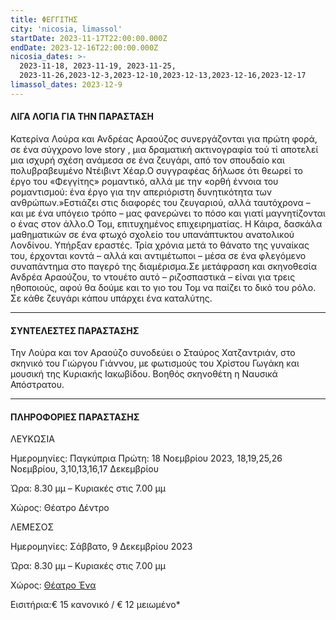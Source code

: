 ```yaml
---
title: ΦΕΓΓΙΤΗΣ
city: 'nicosia, limassol'
startDate: 2023-11-17T22:00:00.000Z
endDate: 2023-12-16T22:00:00.000Z
nicosia_dates: >-
  2023-11-18, 2023-11-19, 2023-11-25,
  2023-11-26,2023-12-3,2023-12-10,2023-12-13,2023-12-16,2023-12-17
limassol_dates: 2023-12-9
---
```


#### ΛΙΓΑ ΛΟΓΙΑ ΓΙΑ ΤΗΝ ΠΑΡΑΣΤΑΣΗ

Κατερίνα Λούρα και Ανδρέας Αραούζος συνεργάζονται για πρώτη φορά, σε ένα σύγχρονο love story , μια δραματική ακτινογραφία τού τί αποτελεί μια ισχυρή σχέση ανάμεσα σε ένα ζευγάρι, από τον σπουδαίο και πολυβραβευμένο Ντέιβιντ Χέαρ.Ο συγγραφέας δήλωσε ότι θεωρεί το έργο του «Φεγγίτης» ρομαντικό, αλλά με την «ορθή έννοια του ρομαντισμού: ένα έργο για την απεριόριστη δυνητικότητα των ανθρώπων.»Εστιάζει στις διαφορές του ζευγαριού, αλλά ταυτόχρονα – και με ένα υπόγειο τρόπο – μας φανερώνει το πόσο και γιατί μαγνητίζονται ο ένας στον άλλο.Ο Τομ, επιτυχημένος επιχειρηματίας. Η Κάιρα, δασκάλα μαθηματικών σε ένα φτωχό σχολείο του υπανάπτυκτου ανατολικού Λονδίνου. Υπήρξαν εραστές. Τρία χρόνια μετά το θάνατο της γυναίκας του, έρχονται κοντά – αλλά και αντιμέτωποι – μέσα σε ένα φλεγόμενο συναπάντημα στο παγερό της διαμέρισμα.Σε μετάφραση και σκηνοθεσία Ανδρέα Αραούζου, το ντουέτο αυτό – ριζοσπαστικά – είναι για τρεις ηθοποιούς, αφού θα δούμε και το γιο του Τομ να παίζει το δικό του ρόλο. Σε κάθε ζευγάρι κάπου υπάρχει ένα καταλύτης.

***

#### ΣΥΝΤΕΛΕΣΤΕΣ ΠΑΡΑΣΤΑΣΗΣ

Την Λούρα και τον Αραούζο συνοδεύει ο Σταύρος Χατζαντριάν, στο σκηνικό του Γιώργου Γιάννου, με φωτισμούς του Χρίστου Γωγάκη και μουσική της Κυριακής Ιακωβίδου. Βοηθός σκηνοθέτη η Ναυσικά Απόστρατου.

***

#### ΠΛΗΡΟΦΟΡΙΕΣ ΠΑΡΑΣΤΑΣΗΣ

ΛΕΥΚΩΣΙΑ

Ημερομηνίες: Παγκύπρια Πρώτη: 18 Νοεμβρίου 2023, 18,19,25,26 Νοεμβρίου, 3,10,13,16,17 Δεκεμβρίου

Ώρα: 8.30 μμ – Κυριακές στις 7.00 μμ

Χώρος: Θέατρο Δέντρο

ΛΕΜΕΣΟΣ

Ημερομηνίες: Σάββατο, 9 Δεκεμβρίου 2023

Ώρα: 8.30 μμ – Κυριακές στις 7.00 μμ

Χώρος: [Θέατρο Ένα ](https://www.google.com/maps/place/ENA+Theatre/@34.6727161,33.0379111,17z/data=!3m1!4b1!4m6!3m5!1s0x14e73302f4af925b:0xca71f90ee7b765c0!8m2!3d34.6727162!4d33.042782!16s%2Fg%2F11r969yhf?entry=ttu)

Εισιτήρια:€ 15 κανονικό / € 12 μειωμένο\*
